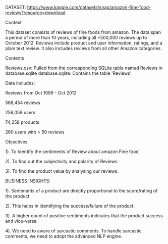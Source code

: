 DATASET: https://www.kaggle.com/datasets/snap/amazon-fine-food-reviews?resource=download

Context

This dataset consists of reviews of fine foods from amazon. The data span a period of more than 10 years, including all ~500,000 reviews up to October 2012. Reviews include product and user information, ratings, and a plain text review. It also includes reviews from all other Amazon categories.

Contents

Reviews.csv: Pulled from the corresponding SQLite table named Reviews in database.sqlite
database.sqlite: Contains the table 'Reviews'

Data includes:

Reviews from Oct 1999 - Oct 2012

568,454 reviews

256,059 users

74,258 products

260 users with > 50 reviews

Objectives: 

1). To Identify the sentiments of Review about amazon Fine food

2). To find out the subjectivity and polarity of Reviews

3). To find the product value by analysing our reviews.

BUSINESS INSIGHTS:

1). Sentiments of a product are directly proportional to the score/rating of the product

2). This helps in identifying the success/failure of the product.

3). A higher count of positive sentiments indicates that the product success and vice-versa.

4). We need to aware of sarcastic comments. To handle sarcastic comments, we need to adopt the advanced NLP engine.


